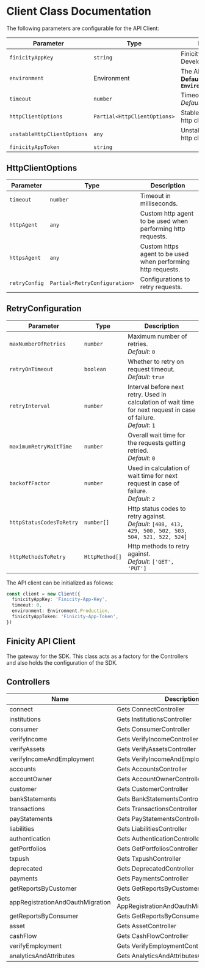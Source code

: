 
# Client Class Documentation

The following parameters are configurable for the API Client:

| Parameter | Type | Description |
|  --- | --- | --- |
| `finicityAppKey` | `string` | Finicity-App-Key from Developer Portal |
| `environment` | Environment | The API environment. <br> **Default: `Environment.Production`** |
| `timeout` | `number` | Timeout for API calls.<br>*Default*: `0` |
| `httpClientOptions` | `Partial<HttpClientOptions>` | Stable configurable http client options. |
| `unstableHttpClientOptions` | `any` | Unstable configurable http client options. |
| `finicityAppToken` | `string` |  |

## HttpClientOptions

| Parameter | Type | Description |
|  --- | --- | --- |
| `timeout` | `number` | Timeout in milliseconds. |
| `httpAgent` | `any` | Custom http agent to be used when performing http requests. |
| `httpsAgent` | `any` | Custom https agent to be used when performing http requests. |
| `retryConfig` | `Partial<RetryConfiguration>` | Configurations to retry requests. |

## RetryConfiguration

| Parameter | Type | Description |
|  --- | --- | --- |
| `maxNumberOfRetries` | `number` | Maximum number of retries. <br> *Default*: `0` |
| `retryOnTimeout` | `boolean` | Whether to retry on request timeout. <br> *Default*: `true` |
| `retryInterval` | `number` | Interval before next retry. Used in calculation of wait time for next request in case of failure. <br> *Default*: `1` |
| `maximumRetryWaitTime` | `number` | Overall wait time for the requests getting retried. <br> *Default*: `0` |
| `backoffFactor` | `number` | Used in calculation of wait time for next request in case of failure. <br> *Default*: `2` |
| `httpStatusCodesToRetry` | `number[]` | Http status codes to retry against. <br> *Default*: `[408, 413, 429, 500, 502, 503, 504, 521, 522, 524]` |
| `httpMethodsToRetry` | `HttpMethod[]` | Http methods to retry against. <br> *Default*: `['GET', 'PUT']` |

The API client can be initialized as follows:

```ts
const client = new Client({
  finicityAppKey: 'Finicity-App-Key',
  timeout: 0,
  environment: Environment.Production,
  finicityAppToken: 'Finicity-App-Token',
})
```

## Finicity API Client

The gateway for the SDK. This class acts as a factory for the Controllers and also holds the configuration of the SDK.

## Controllers

| Name | Description |
|  --- | --- |
| connect | Gets ConnectController |
| institutions | Gets InstitutionsController |
| consumer | Gets ConsumerController |
| verifyIncome | Gets VerifyIncomeController |
| verifyAssets | Gets VerifyAssetsController |
| verifyIncomeAndEmployment | Gets VerifyIncomeAndEmploymentController |
| accounts | Gets AccountsController |
| accountOwner | Gets AccountOwnerController |
| customer | Gets CustomerController |
| bankStatements | Gets BankStatementsController |
| transactions | Gets TransactionsController |
| payStatements | Gets PayStatementsController |
| liabilities | Gets LiabilitiesController |
| authentication | Gets AuthenticationController |
| getPortfolios | Gets GetPortfoliosController |
| txpush | Gets TxpushController |
| deprecated | Gets DeprecatedController |
| payments | Gets PaymentsController |
| getReportsByCustomer | Gets GetReportsByCustomerController |
| appRegistrationAndOauthMigration | Gets AppRegistrationAndOauthMigrationController |
| getReportsByConsumer | Gets GetReportsByConsumerController |
| asset | Gets AssetController |
| cashFlow | Gets CashFlowController |
| verifyEmployment | Gets VerifyEmploymentController |
| analyticsAndAttributes | Gets AnalyticsAndAttributesController |

